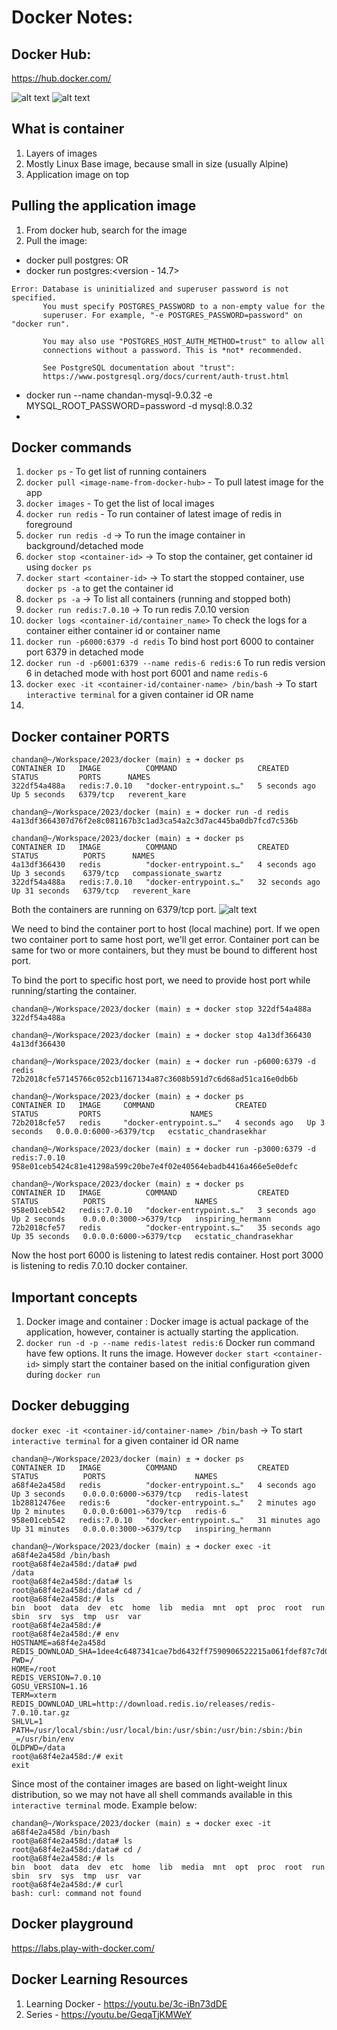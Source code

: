 # Docker Notes:

## Docker Hub:
https://hub.docker.com/

![alt text](images/operating-system-layers.png "Operating System Layers")
![alt text](images/docker-vs-VM.png "Docker vs VM")

## What is container
1. Layers of images
2. Mostly Linux Base image, because small in size (usually Alpine)
3. Application image on top

## Pulling the application image
1. From docker hub, search for the image
2. Pull the image:
 - docker pull postgres:<version> OR
 - docker run postgres:<version - 14.7>
```
Error: Database is uninitialized and superuser password is not specified.
       You must specify POSTGRES_PASSWORD to a non-empty value for the
       superuser. For example, "-e POSTGRES_PASSWORD=password" on "docker run".

       You may also use "POSTGRES_HOST_AUTH_METHOD=trust" to allow all
       connections without a password. This is *not* recommended.

       See PostgreSQL documentation about "trust":
       https://www.postgresql.org/docs/current/auth-trust.html
```
- docker run --name chandan-mysql-9.0.32 -e MYSQL_ROOT_PASSWORD=password -d mysql:8.0.32
- 
## Docker commands
1. `docker ps` - To get list of running containers
2. `docker pull <image-name-from-docker-hub>` - To pull latest image for the app
3. `docker images` - To get the list of local images
4. `docker run redis` - To run container of latest image of redis in foreground
5. `docker run redis -d` -> To run the image container in background/detached mode
6. `docker stop <container-id>` -> To stop the container, get container id using `docker ps`
7. `docker start <container-id>` -> To start the stopped container, use  `docker ps -a` to get the container id
8. `docker ps -a` -> To list all containers (running and stopped both)
9. `docker run redis:7.0.10` -> To run redis 7.0.10 version
10. `docker logs <container-id/container_name>` To check the logs for a container either container id or container name
11. `docker run -p6000:6379 -d redis` To bind host port 6000 to container port 6379 in detached mode
12. `docker run -d -p6001:6379 --name redis-6 redis:6` To run redis version 6 in detached mode with host port 6001 and name `redis-6`
13. `docker exec -it <container-id/container-name> /bin/bash` -> To start `interactive terminal` for a given container id OR name
14. 


## Docker container PORTS
```shell
chandan@~/Workspace/2023/docker (main) ± ➜ docker ps
CONTAINER ID   IMAGE          COMMAND                  CREATED         STATUS         PORTS      NAMES
322df54a488a   redis:7.0.10   "docker-entrypoint.s…"   5 seconds ago   Up 5 seconds   6379/tcp   reverent_kare

chandan@~/Workspace/2023/docker (main) ± ➜ docker run -d redis
4a13df3664307d76f2e8c081167b3c1ad3ca54a2c3d7ac445ba0db7fcd7c536b

chandan@~/Workspace/2023/docker (main) ± ➜ docker ps
CONTAINER ID   IMAGE          COMMAND                  CREATED          STATUS          PORTS      NAMES
4a13df366430   redis          "docker-entrypoint.s…"   4 seconds ago    Up 3 seconds    6379/tcp   compassionate_swartz
322df54a488a   redis:7.0.10   "docker-entrypoint.s…"   32 seconds ago   Up 31 seconds   6379/tcp   reverent_kare
```
Both the containers are running on 6379/tcp port.
![alt text](images/container-port-vs-host-port.png "Container-Port")

We need to bind the container port to host (local machine) port. If we open two container port to
same host port, we'll get error. Container port can be same for two or more containers, but they 
must be bound to different host port.

To bind the port to specific host port, we need to provide host port while running/starting the container.
```shell
chandan@~/Workspace/2023/docker (main) ± ➜ docker stop 322df54a488a
322df54a488a

chandan@~/Workspace/2023/docker (main) ± ➜ docker stop 4a13df366430
4a13df366430

chandan@~/Workspace/2023/docker (main) ± ➜ docker run -p6000:6379 -d redis
72b2018cfe57145766c052cb1167134a87c3608b591d7c6d68ad51ca16e0db6b

chandan@~/Workspace/2023/docker (main) ± ➜ docker ps
CONTAINER ID   IMAGE     COMMAND                  CREATED         STATUS         PORTS                    NAMES
72b2018cfe57   redis     "docker-entrypoint.s…"   4 seconds ago   Up 3 seconds   0.0.0.0:6000->6379/tcp   ecstatic_chandrasekhar

chandan@~/Workspace/2023/docker (main) ± ➜ docker run -p3000:6379 -d redis:7.0.10
958e01ceb5424c81e41298a599c20be7e4f02e40564ebadb4416a466e5e0defc

chandan@~/Workspace/2023/docker (main) ± ➜ docker ps
CONTAINER ID   IMAGE          COMMAND                  CREATED          STATUS          PORTS                    NAMES
958e01ceb542   redis:7.0.10   "docker-entrypoint.s…"   3 seconds ago    Up 2 seconds    0.0.0.0:3000->6379/tcp   inspiring_hermann
72b2018cfe57   redis          "docker-entrypoint.s…"   35 seconds ago   Up 35 seconds   0.0.0.0:6000->6379/tcp   ecstatic_chandrasekhar

```
Now the host port 6000 is listening to latest redis container. Host port 3000 is listening to redis 7.0.10 docker container.

## Important concepts
1. Docker image and container : Docker image is actual package of the application, however, container is actually starting the application.
2. `docker run -d -p --name redis-latest redis:6` Docker run command have few options. It runs the image. However `docker start <container-id>` simply start the container based on the initial configuration given during `docker run`

## Docker debugging
`docker exec -it <container-id/container-name> /bin/bash` -> To start `interactive terminal` for a given container id OR name
```shell
chandan@~/Workspace/2023/docker (main) ± ➜ docker ps
CONTAINER ID   IMAGE          COMMAND                  CREATED          STATUS          PORTS                    NAMES
a68f4e2a458d   redis          "docker-entrypoint.s…"   4 seconds ago    Up 3 seconds    0.0.0.0:6000->6379/tcp   redis-latest
1b28812476ee   redis:6        "docker-entrypoint.s…"   2 minutes ago    Up 2 minutes    0.0.0.0:6001->6379/tcp   redis-6
958e01ceb542   redis:7.0.10   "docker-entrypoint.s…"   31 minutes ago   Up 31 minutes   0.0.0.0:3000->6379/tcp   inspiring_hermann

chandan@~/Workspace/2023/docker (main) ± ➜ docker exec -it a68f4e2a458d /bin/bash
root@a68f4e2a458d:/data# pwd
/data
root@a68f4e2a458d:/data# ls
root@a68f4e2a458d:/data# cd /
root@a68f4e2a458d:/# ls
bin  boot  data  dev  etc  home  lib  media  mnt  opt  proc  root  run  sbin  srv  sys  tmp  usr  var
root@a68f4e2a458d:/# 
root@a68f4e2a458d:/# env
HOSTNAME=a68f4e2a458d
REDIS_DOWNLOAD_SHA=1dee4c6487341cae7bd6432ff7590906522215a061fdef87c7d040a0cb600131
PWD=/
HOME=/root
REDIS_VERSION=7.0.10
GOSU_VERSION=1.16
TERM=xterm
REDIS_DOWNLOAD_URL=http://download.redis.io/releases/redis-7.0.10.tar.gz
SHLVL=1
PATH=/usr/local/sbin:/usr/local/bin:/usr/sbin:/usr/bin:/sbin:/bin
_=/usr/bin/env
OLDPWD=/data
root@a68f4e2a458d:/# exit
exit

```
Since most of the container images are based on light-weight linux distribution, so we may not have all shell commands
available in this `interactive terminal` mode. Example below:

```shell
chandan@~/Workspace/2023/docker (main) ± ➜ docker exec -it a68f4e2a458d /bin/bash
root@a68f4e2a458d:/data# ls  
root@a68f4e2a458d:/data# cd /
root@a68f4e2a458d:/# ls
bin  boot  data  dev  etc  home  lib  media  mnt  opt  proc  root  run  sbin  srv  sys  tmp  usr  var
root@a68f4e2a458d:/# curl
bash: curl: command not found

```
## Docker playground
https://labs.play-with-docker.com/

## Docker Learning Resources
1. Learning Docker - https://youtu.be/3c-iBn73dDE
2. Series - https://youtu.be/GeqaTjKMWeY


